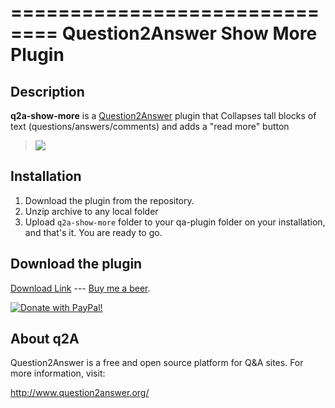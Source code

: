 ==============================
Question2Answer Show More Plugin
==============================

Description
-----------
**q2a-show-more** is a [Question2Answer][Q2A] plugin that Collapses tall blocks of text (questions/answers/comments) and adds a "read more" button

> <img src="http://www.question2answer.org/qa/?qa=blob&qa_blobid=6874962773782749059" />

Installation
--------------

 1. Download the plugin from the repository.
 2. Unzip archive to any local folder
 3. Upload `q2a-show-more` folder to your qa-plugin folder on your installation, and that's it. You are ready to go.

 
Download the plugin
--------------
[Download Link][download] --- [Buy me a beer][paypal].

<a href="https://www.paypal.com/paypalme/chun128" target="_blank"/>
<img src="https://i.stack.imgur.com/rRaSD.png" border="0" name="submit" alt="Donate with PayPal!"/>
<a/>
 
About q2A
---------
Question2Answer is a free and open source platform for Q&A sites. For more information, visit:

http://www.question2answer.org/


[Q2A]: http://www.question2answer.com
[download]: https://github.com/HelioChun/q2a-show-more/archive/master.zip
[paypal]: https://www.paypal.com/paypalme/chun128
